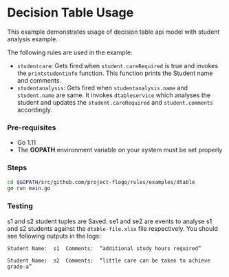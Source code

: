 # Decision Table Usage

This example demonstrates usage of decision table api model with student analysis example.

The following rules are used in the example:
* `studentcare`: Gets fired when `student.careRequired` is true and invokes the `printstudentinfo` function. This function prints the Student name and comments. 
* `studentanalysis`: Gets fired when `studentanalysis.name` and `student.name` are same. It invokes  `dtableservice` which analyses the student and updates the `student.careRequired` and `student.comments` accordingly. 

### Pre-requisites
* Go 1.11
* The **GOPATH** environment variable on your system must be set properly

### Steps

```sh
cd $GOPATH/src/github.com/project-flogo/rules/examples/dtable
go run main.go
```

### Testing

s1 and s2 student tuples are Saved. se1 and se2 are events to analyse s1 and s2 students against the `dtable-file.xlsx` file respectively.
You should see following outputs in the logs:
```
Student Name:  s1  Comments:  “additional study hours required”
```
```
Student Name:  s2  Comments:  “little care can be taken to achieve grade-a”
```
